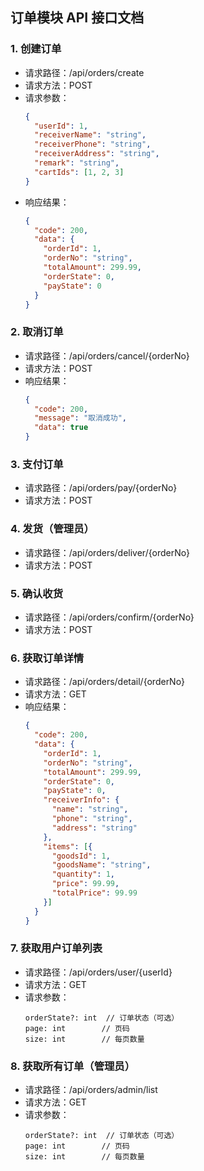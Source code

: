## 订单模块 API 接口文档

### 1. 创建订单
- 请求路径：/api/orders/create
- 请求方法：POST
- 请求参数：
  ```json
  {
    "userId": 1,
    "receiverName": "string",
    "receiverPhone": "string",
    "receiverAddress": "string",
    "remark": "string",
    "cartIds": [1, 2, 3]
  }
  ```
- 响应结果：
  ```json
  {
    "code": 200,
    "data": {
      "orderId": 1,
      "orderNo": "string",
      "totalAmount": 299.99,
      "orderState": 0,
      "payState": 0
    }
  }
  ```

### 2. 取消订单
- 请求路径：/api/orders/cancel/{orderNo}
- 请求方法：POST
- 响应结果：
  ```json
  {
    "code": 200,
    "message": "取消成功",
    "data": true
  }
  ```

### 3. 支付订单
- 请求路径：/api/orders/pay/{orderNo}
- 请求方法：POST

### 4. 发货（管理员）
- 请求路径：/api/orders/deliver/{orderNo}
- 请求方法：POST

### 5. 确认收货
- 请求路径：/api/orders/confirm/{orderNo}
- 请求方法：POST

### 6. 获取订单详情
- 请求路径：/api/orders/detail/{orderNo}
- 请求方法：GET
- 响应结果：
  ```json
  {
    "code": 200,
    "data": {
      "orderId": 1,
      "orderNo": "string",
      "totalAmount": 299.99,
      "orderState": 0,
      "payState": 0,
      "receiverInfo": {
        "name": "string",
        "phone": "string",
        "address": "string"
      },
      "items": [{
        "goodsId": 1,
        "goodsName": "string",
        "quantity": 1,
        "price": 99.99,
        "totalPrice": 99.99
      }]
    }
  }
  ```

### 7. 获取用户订单列表
- 请求路径：/api/orders/user/{userId}
- 请求方法：GET
- 请求参数：
  ```
  orderState?: int  // 订单状态（可选）
  page: int        // 页码
  size: int        // 每页数量
  ```

### 8. 获取所有订单（管理员）
- 请求路径：/api/orders/admin/list
- 请求方法：GET
- 请求参数：
  ```
  orderState?: int  // 订单状态（可选）
  page: int        // 页码
  size: int        // 每页数量
  ```